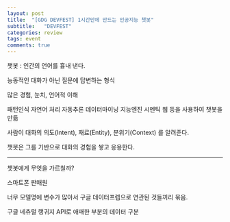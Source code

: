 ```yaml
---
layout: post
title:  "[GDG DEVFEST] 1시간만에 만드는 인공지능 챗봇"
subtitle:   "DEVFEST"
categories: review
tags: event
comments: true
---
```


챗봇 : 인간의 언어를 흉내 낸다.

능동적인 대화가 아닌 질문에 답변하는 형식

많은 경험, 눈치, 언어적 이해

패턴인식 자연어 처리 자동추론 데이터마이닝 지능엔진 시멘틱 웹 등을 사용하여 챗봇을 만듦

사람이 대화의 의도(Intent), 재료(Entity), 분위기(Context) 를 알려준다.

챗봇은 그를 기반으로 대화의 경험을 쌓고 응용한다.

---

챗봇에게 무엇을 가르칠까?

스마트폰 판매원

너무 모델명에 변수가 많아서 구글 데이터프렙으로 연관된 것들끼리 묶음.

구글 네츄럴 랭귀지 API로 애매한 부분의 데이터 구분



